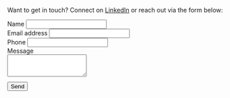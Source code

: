 <script src="https://www.google.com/recaptcha/api.js"></script>
<p>Want to get in touch? Connect on <a href="https://www.linkedin.com/in/vagenas">LinkedIn</a> or reach out via the form below:</p>
<form action="https://formspree.io/mledvzgl" method="POST">
  <div class="control-group">
    <div>
      <label>Name</label>
      <input type="text" class="mine tall" id="name" name="name" required data-validation-required-message="Please enter your name.">
    </div>
  </div>
  <div class="control-group">
    <div class="form-group">
      <label>Email address</label>
      <input type="email" class="mine tall" id="email" name="email" required data-validation-required-message="Please enter your email address.">
    </div>
  </div>
  <div class="control-group">
    <div class="form-group">
      <label>Phone</label>
      <input type="tel" class="mine tall" id="phone" name="phone">
    </div>
  </div>
  <div style="margin-bottom: 12px">
    <div class="form-group">
      <label>Message</label>
      <br />
      <textarea rows="3" class="mine" id="message" name="message" required data-validation-required-message="Please enter a message."></textarea>
    </div>
  </div>
  <div class="form-group">
    <div style="margin-bottom: 12px" class="g-recaptcha" data-sitekey="6LcKxsIUAAAAAMtHxfMzPJ1OVlmRpwZ2xICvLSXQ"></div>
    <button type="submit" class="md-button md-button--primary" id="sendMessageButtonxxx">Send</button>
  </div>
</form>
